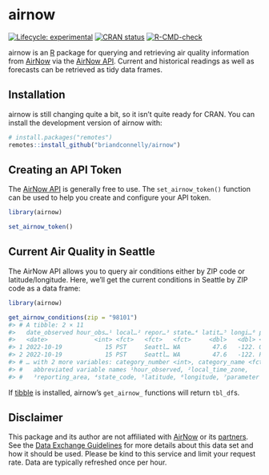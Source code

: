 
<!-- README.md is generated from README.Rmd. Please edit that file -->

# airnow

<!-- badges: start -->

[![Lifecycle:
experimental](https://img.shields.io/badge/lifecycle-experimental-orange.svg)](https://lifecycle.r-lib.org/articles/stages.html#experimental)
[![CRAN
status](https://www.r-pkg.org/badges/version/airnow)](https://CRAN.R-project.org/package=airnow)
[![R-CMD-check](https://github.com/briandconnelly/airnow/workflows/R-CMD-check/badge.svg)](https://github.com/briandconnelly/airnow/actions)
<!-- badges: end -->

airnow is an [R](https://www.r-project.org/) package for querying and
retrieving air quality information from
[AirNow](https://www.airnow.gov/) via the [AirNow
API](https://docs.airnowapi.org/). Current and historical readings as
well as forecasts can be retrieved as tidy data frames.

## Installation

airnow is still changing quite a bit, so it isn’t quite ready for CRAN.
You can install the development version of airnow with:

``` r
# install.packages("remotes")
remotes::install_github("briandconnelly/airnow")
```

## Creating an API Token

The [AirNow API](https://docs.airnowapi.org/) is generally free to use.
The `set_airnow_token()` function can be used to help you create and
configure your API token.

``` r
library(airnow)

set_airnow_token()
```

## Current Air Quality in Seattle

The AirNow API allows you to query air conditions either by ZIP code or
latitude/longitude. Here, we’ll get the current conditions in Seattle by
ZIP code as a data frame:

``` r
library(airnow)

get_airnow_conditions(zip = "98101")
#> # A tibble: 2 × 11
#>   date_observed hour_obs…¹ local…² repor…³ state…⁴ latit…⁵ longi…⁶ param…⁷   aqi
#>   <date>             <int> <fct>   <fct>   <fct>     <dbl>   <dbl> <fct>   <int>
#> 1 2022-10-19            15 PST     Seattl… WA         47.6   -122. O3         16
#> 2 2022-10-19            15 PST     Seattl… WA         47.6   -122. PM2.5     231
#> # … with 2 more variables: category_number <int>, category_name <fct>, and
#> #   abbreviated variable names ¹​hour_observed, ²​local_time_zone,
#> #   ³​reporting_area, ⁴​state_code, ⁵​latitude, ⁶​longitude, ⁷​parameter
```

If [tibble](https://CRAN.R-project.org/package=tibble) is installed,
airnow’s `get_airnow_` functions will return `tbl_df`s.

## Disclaimer

This package and its author are not affiliated with
[AirNow](https://www.airnow.gov/) or its
[partners](https://www.airnow.gov/partners/). See the [Data Exchange
Guidelines](https://docs.airnowapi.org/docs/DataUseGuidelines.pdf) for
more details about this data set and how it should be used. Please be
kind to this service and limit your request rate. Data are typically
refreshed once per hour.
